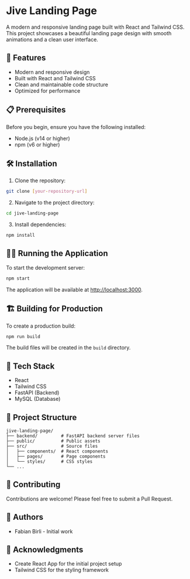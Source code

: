 # Jive Landing Page

A modern and responsive landing page built with React and Tailwind CSS. This project showcases a beautiful landing page design with smooth animations and a clean user interface.

## 🚀 Features

- Modern and responsive design
- Built with React and Tailwind CSS
- Clean and maintainable code structure
- Optimized for performance

## 📋 Prerequisites

Before you begin, ensure you have the following installed:

- Node.js (v14 or higher)
- npm (v6 or higher)

## 🛠️ Installation

1. Clone the repository:

```bash
git clone [your-repository-url]
```

2. Navigate to the project directory:

```bash
cd jive-landing-page
```

3. Install dependencies:

```bash
npm install
```

## 🏃‍♂️ Running the Application

To start the development server:

```bash
npm start
```

The application will be available at [http://localhost:3000](http://localhost:3000).

## 🏗️ Building for Production

To create a production build:

```bash
npm run build
```

The build files will be created in the `build` directory.

## 🧰 Tech Stack

- React
- Tailwind CSS
- FastAPI (Backend)
- MySQL (Database)

## 📝 Project Structure

```
jive-landing-page/
├── backend/         # FastAPI backend server files
├── public/          # Public assets
├── src/             # Source files
│   ├── components/  # React components
│   ├── pages/       # Page components
│   └── styles/      # CSS styles
└── ...
```

## 🤝 Contributing

Contributions are welcome! Please feel free to submit a Pull Request.

## 👥 Authors

- Fabian Birli - Initial work

## 🙏 Acknowledgments

- Create React App for the initial project setup
- Tailwind CSS for the styling framework
